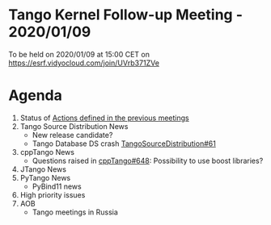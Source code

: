 # Tango Kernel Follow-up Meeting - 2020/01/09

To be held on 2020/01/09 at 15:00 CET on https://esrf.vidyocloud.com/join/UVrb371ZVe

# Agenda
 1. Status of [Actions defined in the previous meetings](https://github.com/tango-controls/tango-kernel-followup/blob/master/2019/2019-11-15/Minutes.md#summary-of-remaining-actions)
 2. Tango Source Distribution News
    - New release candidate?
    - Tango Database DS crash [TangoSourceDistribution#61](https://github.com/tango-controls/TangoSourceDistribution/issues/61)
 3. cppTango News
    - Questions raised in [cppTango#648](https://github.com/tango-controls/cppTango/issues/648): Possibility to use boost libraries?
 4. JTango News
 5. PyTango News
    - PyBind11 news
 6. High priority issues
 7. AOB
    - Tango meetings in Russia
 